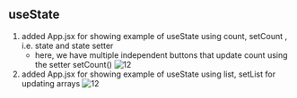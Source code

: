 ## useState
1. added App.jsx for showing example of useState using count, setCount , i.e. state and state setter
   - here, we have multiple independent buttons that update count using the setter setCount()
     ![12](https://github.com/Grogu22/React-State-Management/assets/83173038/b82bb113-9412-4d5a-ad99-f06c23e79bb6)
2. added App.jsx for showing example of useState using list, setList for updating arrays
   ![12](https://github.com/Grogu22/React-State-Management/assets/83173038/9b21ad78-6c26-4797-8287-82044220cac6)
